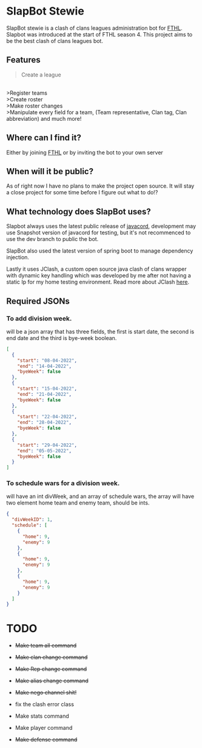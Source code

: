 # SlapBot Stewie
SlapBot stewie is a clash of clans leagues administration bot for [FTHL]().
Slapbot was introduced at the start of FTHL season 4. This project aims to be the best 
clash of clans leagues bot.

## Features
>Create a league
<br />
>Register teams <br />
>Create roster <br />
>Make roster changes <br />
>Manipulate every field for a team, (Team representative, Clan tag, Clan abbreviation)
 and much more!


## Where can I find it?
Either by joining [FTHL](https://discord.gg/x5jKUVkMWm) or by inviting the bot to your own server

## When will it be public?

As of right now I have no plans to make the project open source. It will stay a close
project for some time before I figure out what to do!?

## What technology does SlapBot uses?
Slapbot always uses the latest public release of [javacord](https://javacord.org/), development may use 
Snapshot version of javacord for testing, but it's not recommenced to use the dev branch to 
public the bot.

SlapBot also used the latest version of spring boot to manage dependency injection.

Lastly it uses JClash, a custom open source java clash of clans wrapper with dynamic key handling which was developed by me 
after not having a static Ip for my home testing environment. Read more about JClash [here](https://github.com/SaHHiiLL/JClash).


## Required JSONs
### To add division week.
will be a json array that has three fields, the first is start date, the second is end date and the third is bye-week boolean.
```json
[
  {
    "start": "08-04-2022",
    "end": "14-04-2022",
    "byeWeek": false
  },
  {
    "start": "15-04-2022",
    "end": "21-04-2022",
    "byeWeek": false
  },
  {
    "start": "22-04-2022",
    "end": "28-04-2022",
    "byeWeek": false
  },
  {
    "start": "29-04-2022",
    "end": "05-05-2022",
    "byeWeek": false
  }
]
```
### To schedule wars for a division week. 
will have an int divWeek, and an array of schedule wars, the array will have two element home team and enemy team, should be ints.
```json
{
  "divWeekID": 1,
  "schedule": [
    {
      "home": 9,
      "enemy": 9
    },
    {
      "home": 9,
      "enemy": 9
    },
    {
      "home": 9,
      "enemy": 9
    }
  ]
}
```
# TODO
- ~~Make team all command~~
- ~~Make clan change command~~
- ~~Make Rep change command~~
- ~~Make alias change command~~
- ~~Make nego channel shit!~~
- fix the clash error class


- Make stats command
- Make player command
- ~~Make defense command~~
